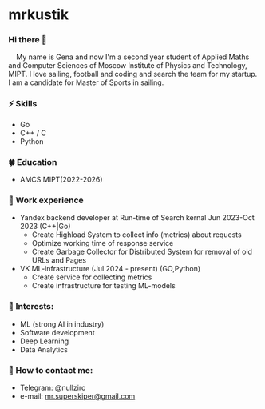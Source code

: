# mrkustik

### Hi there 👋      
&nbsp;&nbsp;&nbsp;&nbsp;My name is Gena and now I'm a second year student of Applied Maths and Computer Sciences of Moscow Institute of Physics and Technology, MIPT. I love sailing, football and coding and search the team for my startup. I am a candidate for Master of Sports in sailing.

### ⚡ Skills
* Go
* C++ / С
* Python

### 🍀 Education
* AMCS MIPT(2022-2026)

### 🚀 Work experience
* Yandex backend developer at Run-time of Search kernal Jun 2023-Oct 2023 (C++|Go)
    * Create Highload System to collect info (metrics) about requests
    * Optimize working time of response service
    * Create Garbage Collector for Distributed System for removal of old URLs and Pages
* VK ML-infrastructure (Jul 2024 - present) (GO,Python)
    * Create service for collecting metrics
    * Create infrastructure for testing ML-models
### 🌱 Interests:
- ML (strong AI in industry)
- Software development
- Deep Learning
- Data Analytics
### 💬 How to contact me: 
* Telegram: @nullziro
* e-mail: mr.superskiper@gmail.com
